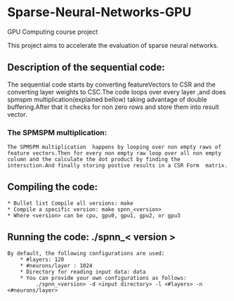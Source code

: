 # Sparse-Neural-Networks-GPU
GPU Computing course project

This project aims to accelerate the evaluation of sparse neural networks.

## Description of the sequential code:
   The sequential code starts by converting featureVectors to CSR and the converting layer weights to CSC.The code loops over every layer ,and does spmspm multiplication(explained bellow) taking advantage of double buffering.After that it  checks for non zero rows and store them into result vector.
   ### The SPMSPM multiplication: ###
    The SPMSPM multiplication  happens by looping over non empty raws of feature vectors.Then for every non empty raw loop over all non empty column and the calculate the dot product by finding the intersction.And finally storing postive results in a CSR Form  matrix.




## Compiling the code:
    * Bullet list Compile all versions: make
    * Compile a specific version: make spnn_<version>
    * Where <version> can be cpu, gpu0, gpu1, gpu2, or gpu3
## Running the code: ./spnn_< version >

    By default, the following configurations are used:
        * #layers: 120
        * #neurons/layer : 1024
        * Directory for reading input data: data
        * You can provide your own configurations as follows:
             ./spnn_<version> -d <input directory> -l <#layers> -n <#neurons/layer>

